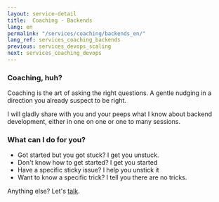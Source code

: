 ```yaml
---
layout: service-detail
title:  Coaching - Backends
lang: en
permalink: "/services/coaching/backends_en/"
lang_ref: services_coaching_backends
previous: services_devops_scaling
next: services_coaching_devops
---
```

### Coaching, huh?
Coaching is the art of asking the right questions. A gentle nudging in a direction you already suspect to be right.

I will gladly share with you and your peeps what I know about backend development, either in one on one or one to many sessions.

### What can I do for you?
- Got started but you got stuck? I get you unstuck.
- Don't know how to get started? I get you started
- Have a specific sticky issue? I help you unstick it
- Want to know a specific trick? I tell you there are no tricks.

Anything else? Let's [talk](/contact_en).
